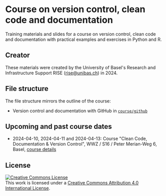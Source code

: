 # Course on version control, clean code and documentation

Training materials and slides for a course on version control, clean code and documentation with practical examples and exercises in Python and R.

## Creator

These materials were created by the University of Basel's Research and Infrastructure Support RISE (rise@unibas.ch) in 2024. 

## File structure

The file structure mirrors the outline of the course:
- Version control and documentation with GitHub in [`course/github`](https://github.com/RISE-UNIBAS/clean-code/tree/main/course/github)

## Upcoming and past course dates

- 2024-04-10, 2024-04-11 and 2024-04-13: Course "Clean Code, Documentation & Version Control", WWZ / S16 / Peter Merian-Weg 6, Basel, [course details](https://vorlesungsverzeichnis.unibas.ch/en/home?id=283937)

## License

<a rel="license" href="http://creativecommons.org/licenses/by/4.0/"><img alt="Creative Commons License" style="border-width:0" src="https://i.creativecommons.org/l/by/4.0/88x31.png" /></a><br />This work is licensed under a <a rel="license" href="http://creativecommons.org/licenses/by/4.0/">Creative Commons Attribution 4.0 International License</a>.

